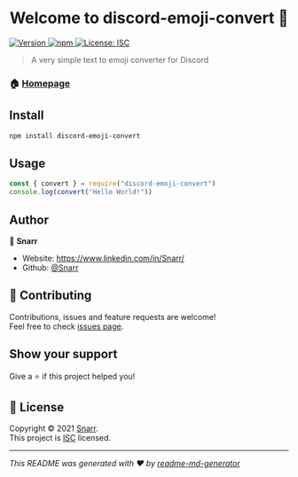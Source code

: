 <h1 align="center">Welcome to discord-emoji-convert 👋</h1>
<p>
  <a href="https://www.npmjs.com/package/discord-emoji-convert" target="_blank">
    <img alt="Version" src="https://img.shields.io/npm/v/discord-emoji-convert.svg">
  </a>
  <a href="https://www.npmjs.com/package/discord-emoji-convert" target="_blank">
    <img alt="npm" src="https://img.shields.io/npm/dt/discord-emoji-convert">
  </a>
  <a href="https://github.com/Snarr/discord-emoji-convert/blob/master/LICENSE" target="_blank">
    <img alt="License: ISC" src="https://img.shields.io/github/license/Snarr/discord-emoji-convert" />
  </a>
</p>

> A very simple text to emoji converter for Discord

### 🏠 [Homepage](https://github.com/Snarr/discord-emoji-convert#readme)

## Install

```sh
npm install discord-emoji-convert
```

## Usage

```js
const { convert } = require("discord-emoji-convert")
console.log(convert("Hello World!"))
```

## Author

👤 **Snarr**

* Website: https://www.linkedin.com/in/Snarr/
* Github: [@Snarr](https://github.com/Snarr)

## 🤝 Contributing

Contributions, issues and feature requests are welcome!<br />Feel free to check [issues page](https://github.com/Snarr/discord-emoji-convert/issues).

## Show your support

Give a ⭐️ if this project helped you!

## 📝 License

Copyright © 2021 [Snarr](https://github.com/Snarr).<br />
This project is [ISC](https://github.com/Snarr/discord-emoji-convert/blob/master/LICENSE) licensed.

***
_This README was generated with ❤️ by [readme-md-generator](https://github.com/kefranabg/readme-md-generator)_